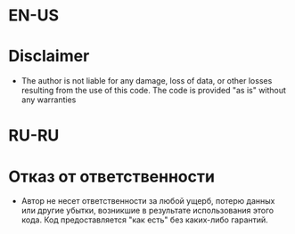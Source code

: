 # EN-US
# **Disclaimer**

- The author is not liable for any damage, loss of data, or other losses resulting from the use of this code. The code is provided "as is" without any warranties

# RU-RU
# **Отказ от ответственности**
- Автор не несет ответственности за любой ущерб, потерю данных или другие убытки, возникшие в результате использования этого кода. Код предоставляется "как есть" без каких-либо гарантий.
